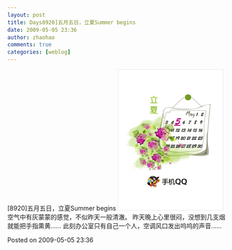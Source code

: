 ```yaml
---
layout: post
title: Days8920]五月五日，立夏Summer begins
date: 2009-05-05 23:36
author: zhaohao
comments: true
categories: [weblog]
---
```

[8920]五月五日，立夏Summer begins
<a href="/Media/Nokia_5700_0056-708787.png"><img src="/Media/Nokia_5700_0056-708787.png" alt="Nokia_5700_0056-708787" width="240" height="320" class="alignnone size-full wp-image-707" /></a>
空气中有灰蒙蒙的感觉，不似昨天一般清澈。 
昨天晚上心里很闷，没想到几支烟就能把手指熏黄…… 
此刻办公室只有自己一个人，空调风口发出呜呜的声音……

Posted on 2009-05-05 23:36
